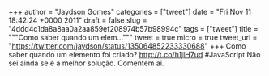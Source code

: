 
+++
author = "Jaydson Gomes"
categories = ["tweet"]
date = "Fri Nov 11 18:42:24 +0000 2011"
draft = false
slug = "4ddd4c1da8a8aa0a2aa859ef208974b57b98994c"
tags = ["tweet"]
title = """Como saber quando um elem..."""
tweet = true
micro = true
tweet_url = "https://twitter.com/jaydson/status/135064852233330688"
+++
Como saber quando um elemento foi criado? http://t.co/h1jlH7ud #JavaScript Não sei ainda se é a melhor solução. Comentem ai.
